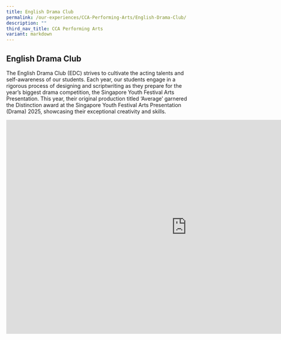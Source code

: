 ```yaml
---
title: English Drama Club
permalink: /our-experiences/CCA-Performing-Arts/English-Drama-Club/
description: ""
third_nav_title: CCA Performing Arts
variant: markdown
---
```

## English Drama Club


The English Drama Club (EDC) strives to cultivate the acting talents and self-awareness of our students. Each year, our students engage in a rigorous process of designing and scriptwriting as they prepare for the year’s biggest drama competition, the Singapore Youth Festival Arts Presentation. This year, their original production titled ‘Average’ garnered the Distinction award at the Singapore Youth Festival Arts Presentation (Drama) 2025, showcasing their exceptional creativity and skills.

<iframe allowfullscreen="true" height="569" width="960" frameborder="0" src="https://docs.google.com/presentation/d/e/2PACX-1vQRgtK5_2pMGLCVyAiVwHnYkcFEfE3_8bztE2thlumwHiSpEBsF107pKsZN9mvPjwpqK9GvQWcpKhkH/pubembed?start=true&amp;loop=true&amp;delayms=3000"></iframe>